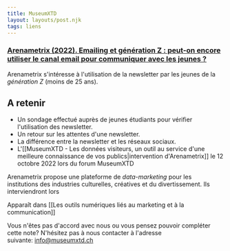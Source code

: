 ```yaml
---
title: MuseumXTD
layout: layouts/post.njk
tags: liens
---
```

### [Arenametrix (2022). Emailing et génération Z : peut-on encore utiliser le canal email pour communiquer avec les jeunes ?](https://arenametrix.com/emailing-generation/?utm_medium=email&_hsmi=226748415&_hsenc=p2ANqtz-9BOF9EVfdQ-6M116wbXC5wNOlxoV1AM58OBUCRLIYJ3zf5kE-iSn9MqVz7HCXSXAObmNzu_95yiwQW6-uWHPzwbIXqtp7JGjEI9NbU4gyDHboCMpU&utm_content=226748415&utm_source=hs_email)
Arenametrix s'intéresse à l'utilisation de la newsletter par les jeunes de la *génération Z* (moins de 25 ans). 

## A retenir
- Un sondage effectué auprès de jeunes étudiants pour vérifier l'utilisation des newsletter. 
- Un retour sur les attentes d'une newsletter.
- La différence entre la newsletter et les réseaux sociaux. 
- L'[[MuseumXTD - Les données visiteurs, un outil au service d'une meilleure connaissance de vos publics|intervention d'Arenametrix]] le 12 octobre 2022 lors du forum MuseumXTD

  
Arenametrix propose une plateforme de *data-marketing* pour les institutions des industries culturelles, créatives et du divertissement. Ils interviendront lors 


Apparaît dans [[Les outils numériques liés au marketing et à la communication]]

Vous n'êtes pas d'accord avec nous ou vous pensez pouvoir compléter cette note? N'hésitez pas à nous contacter à l'adresse suivante: [info@museumxtd.ch](mailto:info@museumxtd.ch)